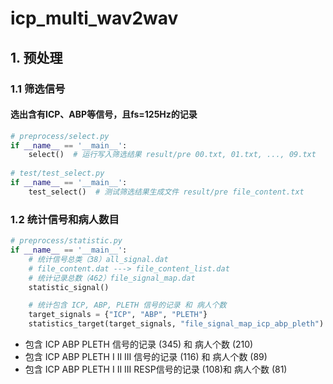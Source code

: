 # icp_multi_wav2wav

## 1. 预处理
### 1.1 筛选信号
#### 选出含有ICP、ABP等信号，且fs=125Hz的记录
```python 
# preprocess/select.py
if __name__ == '__main__':
    select()  # 运行写入筛选结果 result/pre 00.txt, 01.txt, ..., 09.txt
    
# test/test_select.py
if __name__ == '__main__':
    test_select()  # 测试筛选结果生成文件 result/pre file_content.txt

```

### 1.2 统计信号和病人数目
```python
# preprocess/statistic.py
if __name__ == '__main__':
    # 统计信号总类（38）all_signal.dat
    # file_content.dat ---> file_content_list.dat
    # 统计记录总数（462）file_signal_map.dat
    statistic_signal() 

    # 统计包含 ICP, ABP, PLETH 信号的记录 和 病人个数
    target_signals = {"ICP", "ABP", "PLETH"}
    statistics_target(target_signals, "file_signal_map_icp_abp_pleth")
```
  - 包含 ICP ABP PLETH 信号的记录 (345) 和 病人个数 (210)  
  - 包含 ICP ABP PLETH  I II III 信号的记录 (116) 和 病人个数 (89)   
  - 包含 ICP ABP PLETH  I II III  RESP信号的记录 (108)和 病人个数 (81) 